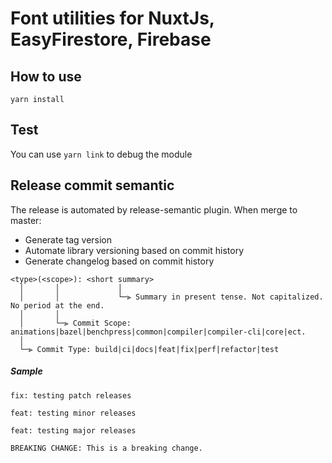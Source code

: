 # Font utilities for NuxtJs, EasyFirestore, Firebase

## How to use

```
yarn install
```


## Test

You can use `yarn link` to debug the module

## Release commit semantic

The release is automated by release-semantic plugin. When merge to master:
- Generate tag version
- Automate library versioning based on commit history
- Generate changelog based on commit history

```text
<type>(<scope>): <short summary>
  │       │             │
  │       │             └─⫸ Summary in present tense. Not capitalized. No period at the end.
  │       │
  │       └─⫸ Commit Scope: animations|bazel|benchpress|common|compiler|compiler-cli|core|ect.
  │
  └─⫸ Commit Type: build|ci|docs|feat|fix|perf|refactor|test
```

##### Sample 

```text
fix: testing patch releases
```

```text
feat: testing minor releases
```

```text
feat: testing major releases

BREAKING CHANGE: This is a breaking change.
```
